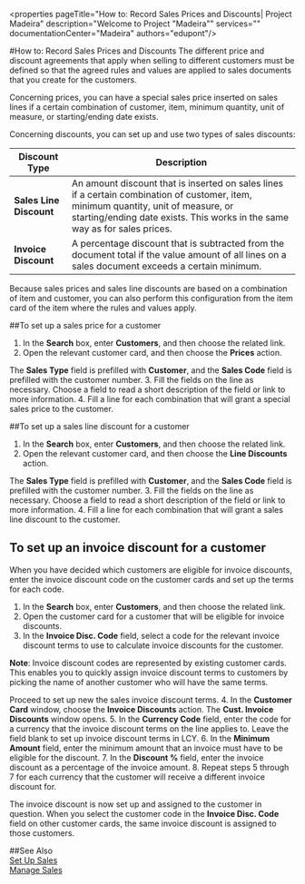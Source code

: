 <properties
                pageTitle="How to: Record Sales Prices and Discounts| Project Madeira" 
                description="Welcome to Project "Madeira"" 
                services="" 
                documentationCenter="Madeira"
                authors="edupont"/>

#How to: Record Sales Prices and Discounts 
The different price and discount agreements that apply when selling to different customers must be defined so that the agreed rules and values are applied to sales documents that you create for the customers.

Concerning prices, you can have a special sales price inserted on sales lines if a certain combination of customer, item, minimum quantity, unit of measure, or starting/ending date exists.

Concerning discounts, you can set up and use two types of sales discounts:

|Discount Type|Description|
|-|-|
|**Sales Line Discount**|An amount discount that is inserted on sales lines if a certain combination of customer, item, minimum quantity, unit of measure, or starting/ending date exists. This works in the same way as for sales prices.|
|**Invoice Discount**|A percentage discount that is subtracted from the document total if the value amount of all lines on a sales document exceeds a certain minimum.|

Because sales prices and sales line discounts are based on a combination of item and customer, you can also perform this configuration from the item card of the item where the rules and values apply.

##To set up a sales price for a customer
1. In the **Search** box, enter **Customers**, and then choose the related link.
2. Open the relevant customer card, and then choose the **Prices** action.

  The **Sales Type** field is prefilled with **Customer**, and the **Sales Code** field is prefilled with the customer number.
3. Fill the fields on the line as necessary. Choose a field to read a short description of the field or link to more information. 
4. Fill a line for each combination that will grant a special sales price to the customer.

##To set up a sales line discount for a customer
1. In the **Search** box, enter **Customers**, and then choose the related link.
2. Open the relevant customer card, and then choose the **Line Discounts** action.

  The **Sales Type** field is prefilled with **Customer**, and the **Sales Code** field is prefilled with the customer number.
3.  Fill the fields on the line as necessary. Choose a field to read a short description of the field or link to more information. 
4. Fill a line for each combination that will grant a sales line discount to the customer.

## To set up an invoice discount for a customer
When you have decided which customers are eligible for invoice discounts, enter the invoice discount code on the customer cards and set up the terms for each code.

1. In the **Search** box, enter **Customers**, and then choose the related link.
2. Open the customer card for a customer that will be eligible for invoice discounts.
3. In the **Invoice Disc. Code** field, select a code for the relevant invoice discount terms to use to calculate invoice discounts for the customer.

  **Note**: Invoice discount codes are represented by existing customer cards. This enables you to quickly assign invoice discount terms to customers by picking the name of another customer who will have the same terms.
  
  Proceed to set up new the sales invoice discount terms.
4. In the **Customer Card** window, choose the **Invoice Discounts** action. The **Cust. Invoice Discounts** window opens.
5. In the **Currency Code** field, enter the code for a currency that the invoice discount terms on the line applies to. Leave the field blank to set up invoice discount terms in LCY.
6. In the **Minimum Amount** field, enter the minimum amount that an invoice must have to be eligible for the discount.
7. In the **Discount %** field, enter the invoice discount as a percentage of the invoice amount.
8. Repeat steps 5 through 7 for each currency that the customer will receive a different invoice discount for.

The invoice discount is now set up and assigned to the customer in question. When you select the customer code in the **Invoice Disc. Code** field on other customer cards, the same invoice discount is assigned to those customers.

##See Also  
[Set Up Sales](sales-setup-sales.md)  
[Manage Sales](sales-manage-sales.md)